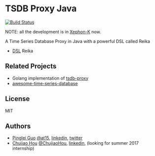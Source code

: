 # TSDB Proxy Java

[![Build Status](https://travis-ci.org/xephonhq/tsdb-proxy-java.svg?branch=master)](https://travis-ci.org/xephonhq/tsdb-proxy-java)

NOTE: all the development is in [Xephon-K](https://github.com/xephonhq/xephon-k) now.

A Time Series Database Proxy in Java with a powerful DSL called Reika

- [DSL](ql) Reika 

## Related Projects

- Golang implementation of [tsdb-proxy](https://github.com/xephonhq/tsdb-proxy)
- [awesome-time-series-database](https://github.com/xephonhq/awesome-time-series-database)

## License

MIT

## Authors

- [Pinglei Guo](https://at15.github.io) [@at15](https://github.com/at15), [linkedin](https://www.linkedin.com/in/at1510086), [twitter](https://twitter.com/at1510086)
- [Chujiao Hou](https://github.com/ChujiaoHou) [@ChujiaoHou](https://github.com/ChujiaoHou), [linkedin](https://www.linkedin.com/in/chujiao-hou-5752b6133),  (looking for summer 2017 internship)
